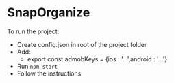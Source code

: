 # SnapOrganize

To run the project:
* Create config.json in root of the project folder
* Add:
    * export const admobKeys = {ios : '...',android : '...'}
* Run `npm start`
* Follow the instructions
